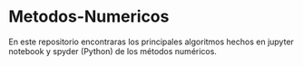 # Metodos-Numericos
En este repositorio encontraras los principales algoritmos hechos en jupyter notebook y spyder (Python) de los métodos numéricos.
